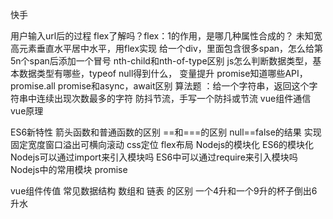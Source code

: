 快手

用户输入url后的过程
flex了解吗？flex：1的作用，是哪几种属性合成的？
未知宽高元素垂直水平居中水平，用flex实现
给一个div，里面包含很多span，怎么给第5n个span后添加一个冒号
nth-child和nth-of-type区别
js怎么判断数据类型，基本数据类型有哪些，typeof null得到什么，
变量提升
promise知道哪些API，promise.all
promise和async，await区别
算法题 ：给一个字符串，返回这个字符串中连续出现次数最多的字符
防抖节流，手写一个防抖或节流
vue组件通信
vue原理

ES6新特性
箭头函数和普通函数的区别
==和===的区别
null==false的结果
实现固定宽度窗口溢出可横向滚动
css定位
flex布局
Nodejs的模块化
ES6的模块化
Nodejs可以通过import来引入模块吗
ES6中可以通过require来引入模块吗
Nodejs中的常用模块
promise

vue组件传值
常见数据结构
数组和 链表 的区别
一个4升和一个9升的杯子倒出6升水
